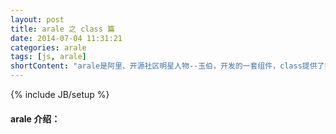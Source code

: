 ```yaml
---
layout: post
title: arale 之 class 篇
date: 2014-07-04 11:31:21
categories: arale
tags: [js, arale]
shortContent: "arale是阿里、开源社区明星人物--玉伯，开发的一套组件，class提供了简洁的oo实现"
---
```

{% include JB/setup %}

#### arale 介绍：
